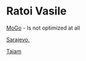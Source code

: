 # Ratoi Vasile

[MoGo](https://ratoivasile.github.io/mogo/ "MoGo") - Is not optimized at all

[Sarajevo.](https://ratoivasile.github.io/sarajevo/ "sarajevo.")

[Tajam](https://ratoivasile.github.io/tajam/ "tajam")
